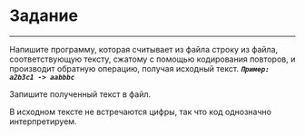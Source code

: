 # Задание
---
Напишите программу, которая считывает из файла строку из файла, соответствующую тексту, сжатому с помощью кодирования повторов, и производит обратную операцию, получая исходный текст. 
***```Пример: a2b3c1 -> aabbbc```***

Запишите полученный текст в файл.

В исходном тексте не встречаются цифры, так что код однозначно интерпретируем.
